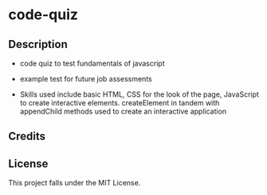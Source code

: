 # code-quiz

## Description
- code quiz to test fundamentals of javascript
- example test for future job assessments

- Skills used include basic HTML, CSS for the look of the page, JavaScript to create interactive elements. createElement in tandem with appendChild methods used to create an interactive application

## Credits

## License
This project falls under the MIT License.